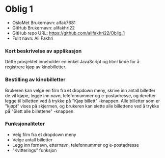 # Oblig 1

- OsloMet Brukernavn: alfak7681
- GitHub Brukernavn: alifakhri22
- GitHub repo URL: https://github.com/alifakhri22/Oblig_1
- Fullt navn: Ali Fakhri

### Kort beskrivelse av applikasjon

Dette prosjektet inneholder en enkel JavaScript og html kode for å registrere kjøp av kinobilletter.
### Bestilling av kinobilletter

Brukeren kan velge en film fra et dropdown meny, skrive inn antall billetter de vil kjøpe, legge inn navn, telefonnummer og e-postadresse, og deretter legge til billetten ved å trykke på "Kjøp billett" -knappen. Alle billetter som er "kjøpt" vises på skjermen, og brukeren kan slette alle billettene ved å trykke på "Slett alle billettene" -knappen.

### Funksjonaliteter

- Velg film fra et dropdown meny
- Velge antall billetter
- Legg inn fornavn, etternavn, telefonnummer og e-postadresse
- "Kvitterings" funksjon

